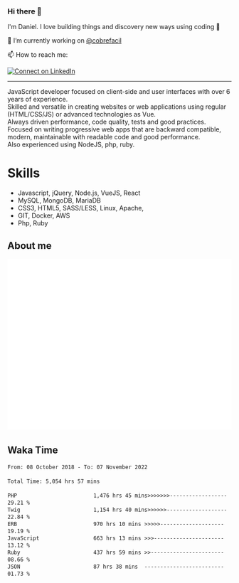 ### Hi there 👋

I'm Daniel. I love building things and discovery new ways using coding :raised_hands: 

🔭 I’m currently working on [@cobrefacil](https://www.cobrefacil.com.br/)

📫 How to reach me:

[![Connect on LinkedIn](https://img.shields.io/badge/--linkedin?label=LinkedIn&logo=LinkedIn&style=social)](https://www.linkedin.com/in/daniel-cerverizzo/)

---

JavaScript developer focused on client-side and user interfaces with over 6 years of experience.  
Skilled and versatile in creating websites or web applications using regular (HTML/CSS/JS) or advanced technologies as Vue.  
Always driven performance, code quality, tests and good practices.  
 Focused on writing progressive web apps that are backward compatible, modern, maintainable with readable code and good performance.  
Also experienced using NodeJS, php, ruby. 


# Skills

 - Javascript, jQuery, Node.js, VueJS, React
 - MySQL, MongoDB, MariaDB    
 - CSS3, HTML5, SASS/LESS,  Linux, Apache,
 - GIT, Docker, AWS
 - Php, Ruby

## About me

![Metrics](/github-metrics.svg)

## Waka Time

<!--START_SECTION:waka-->

```text
From: 08 October 2018 - To: 07 November 2022

Total Time: 5,054 hrs 57 mins

PHP                        1,476 hrs 45 mins>>>>>>>------------------   29.21 %
Twig                       1,154 hrs 40 mins>>>>>>-------------------   22.84 %
ERB                        970 hrs 10 mins >>>>>--------------------   19.19 %
JavaScript                 663 hrs 13 mins >>>----------------------   13.12 %
Ruby                       437 hrs 59 mins >>-----------------------   08.66 %
JSON                       87 hrs 38 mins  -------------------------   01.73 %
```

<!--END_SECTION:waka-->

